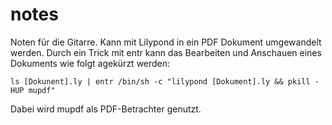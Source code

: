# notes

Noten für die Gitarre. Kann mit Lilypond in ein PDF Dokument umgewandelt werden.
Durch ein Trick mit entr kann das Bearbeiten und Anschauen eines Dokuments wie
folgt agekürzt werden:

    ls [Dokunent].ly | entr /bin/sh -c "lilypond [Dokument].ly && pkill -HUP mupdf"

Dabei wird mupdf als PDF-Betrachter genutzt.
